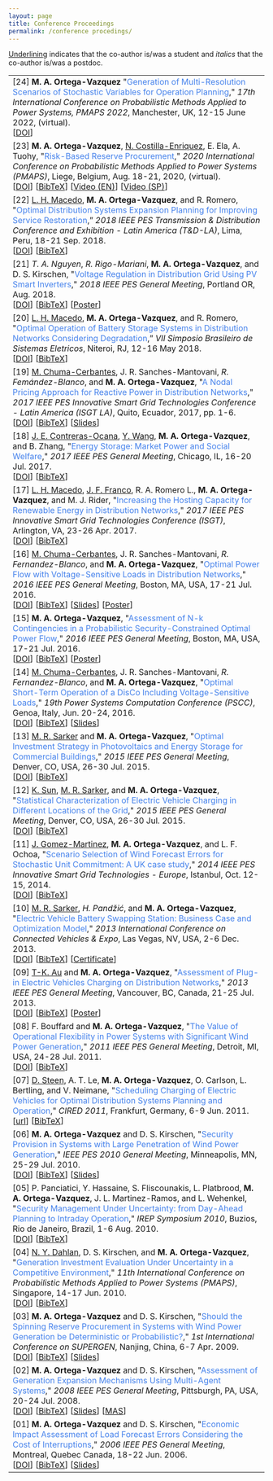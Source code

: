 ```yaml
---
layout: page
title: Conference Proceedings
permalink: /conference procedings/
---
```


<u>Underlining</u> indicates that the co-author is/was a student and <em>italics</em> that the co-author is/was a postdoc. 

<table class="table table-hover">
    
    
<tr>
<td>
    [24]
    <strong>M. A. Ortega-Vazquez</strong>
    "<span style="color:#4582ec">Generation of Multi-Resolution Scenarios of Stochastic Variables for Operation Planning</span>," 
    <em>17th International Conference on Probabilistic Methods Applied to Power Systems, PMAPS 2022</em>, Manchester, UK, 12-15 June 2022, (virtual).
    <br />
    [<a href="xxx" target="_blank">DOI</a>]
    <br /> 
</td>
</tr>
    
    
    
<tr>
<td>
    [23]
    <strong>M. A. Ortega-Vazquez</strong>, <u>N. Costilla-Enriquez</u>, E. Ela, A. Tuohy, 
    "<span style="color:#4582ec">Risk-Based Reserve Procurement</span>,"
    <em> 2020 International Conference on Probabilistic Methods Applied to Power Systems (PMAPS)</em>, Liege, Belgium, Aug. 18-21, 2020, (virtual).
    <br />
    [<a href="https://doi.org/10.1109/PMAPS47429.2020.9183585" target="_blank">DOI</a>] 
    [<a href="https://drive.google.com/open?id=1t_7TXVm_i67HH-gsuTnx2A_tVIzWyzoy" target="_blank">BibTeX</a>] 
    [<a href="https://epri.app.box.com/s/9c2z6s2qjyf56pxefvpvw7fc06bimn9p" target="_blank">Video (EN)</a>] 
    [<a href="https://epri.app.box.com/s/z2zedfpydnk9in6ic2jyp8q27elthvsm" target="_blank">Video (SP)</a>]     
    <br /> 
</td>
</tr>

    
<tr>
<td>
    [22]
    <u>L. H. Macedo</u>, <strong>M. A. Ortega-Vazquez</strong>, and R. Romero, 
    "<span style="color:#4582ec">Optimal Distribution Systems Expansion Planning for Improving Service Restoration</span>,” 
    <em>2018 IEEE PES Transmission & Distribution Conference and Exhibition - Latin America (T&D-LA)</em>, Lima, Peru, 18-21 Sep. 2018.
    <br />
    [<a href="https://doi.org/10.1109/TDC-LA.2018.8511765" target="_blank">DOI</a>]
    [<a href="https://drive.google.com/open?id=1t_7TXVm_i67HH-gsuTnx2A_tVIzWyzoy" target="_blank">BibTeX</a>]
    <br /> 
</td>
</tr>
    
    
<tr>
<td>
    [21]
    <em>T. A. Nguyen</em>, <em>R. Rigo-Mariani</em>, <strong>M. A. Ortega-Vazquez</strong>, and D. S. Kirschen, 
    "<span style="color:#4582ec">Voltage Regulation in Distribution Grid Using PV Smart Inverters</span>," 
    <em>2018 IEEE PES General Meeting</em>, Portland OR, Aug. 2018.
    <br />
    [<a href="https://doi.org/10.1109/PESGM.2018.8586453" target="_blank">DOI</a>]
    [<a href="https://drive.google.com/open?id=1rG3ZxLdoiC_lR1g0086g8as0h99FC5Q8" target="_blank">BibTeX</a>]
    [<a href="https://drive.google.com/open?id=1KFBBOk3fZEphOTIRWI8HCi3neCn4UvUk" target="_blank">Poster</a>]
    <br /> 
</td>
</tr>  
    
    
<tr>
<td>
    [20]
    <u>L. H. Macedo</u>, <strong>M. A. Ortega-Vazquez</strong>, and R. Romero, 
    "<span style="color:#4582ec">Optimal Operation of Battery Storage Systems in Distribution Networks Considering Degradation</span>,” 
    <em>VII Simposio Brasileiro de Sistemas Eletricos</em>, Niteroi, RJ, 12-16 May 2018.
    <br />
    [<a href="https://doi.org/10.1109/SBSE.2018.8395575" target="_blank">DOI</a>]
    [<a href="https://drive.google.com/open?id=1T4HBirgyDxUnVdAasOvDfmoTcjwxBajD" target="_blank">BibTeX</a>]
    <br /> 
</td>
</tr>   
    
    
<tr>
<td>
    [19]
    <u>M. Chuma-Cerbantes</u>, J. R. Sanches-Mantovani, <em>R. Femández-Blanco</em>, and <strong>M. A. Ortega-Vazquez</strong>, 
    "<span style="color:#4582ec">A Nodal Pricing Approach for Reactive Power in Distribution Networks</span>," 
    <em>2017 IEEE PES Innovative Smart Grid Technologies Conference - Latin America (ISGT LA)</em>, Quito, Ecuador, 2017, pp. 1-6.
    <br />
    [<a href="https://doi.org/10.1109/ISGT-LA.2017.8126689" target="_blank">DOI</a>]
    [<a href="https://drive.google.com/open?id=1xnqaecIORYWES6EJrn6sMwNPTDnJ7GIT" target="_blank">BibTeX</a>]
    [<a href="https://drive.google.com/open?id=1oqukRnT2CyyVaK77Vrg0oTxRl_44QEnR" target="_blank">Slides</a>]
    <br /> 
</td>
</tr>
    
    
<tr>
<td>
    [18]
    <u>J. E. Contreras-Ocana</u>, <u>Y. Wang</u>, <strong>M. A. Ortega-Vazquez</strong>, and B. Zhang, 
    "<span style="color:#4582ec">Energy Storage: Market Power and Social Welfare</span>," 
    <em>2017 IEEE PES General Meeting</em>, Chicago, IL, 16-20 Jul. 2017.
    <br />
    [<a href="https://doi.org/10.1109/PESGM.2017.8274080" target="_blank">DOI</a>]
    [<a href="https://drive.google.com/open?id=1R6-unklrpOocueWwCI6p9Jm_oXhBtTQg" target="_blank">BibTeX</a>]
    <br /> 
</td>
</tr>
    
    
<tr>
<td>
    [17]
    <u>L. H. Macedo</u>, <u>J. F. Franco</u>, R. A. Romero L., <strong>M. A. Ortega-Vazquez</strong>, and M. J. Rider, 
    "<span style="color:#4582ec">Increasing the Hosting Capacity for Renewable Energy in Distribution Networks</span>," 
    <em>2017 IEEE PES Innovative Smart Grid Technologies Conference (ISGT)</em>, Arlington, VA, 23-26 Apr. 2017.
    <br />
    [<a href="https://doi.org/10.1109/ISGT.2017.8086006" target="_blank">DOI</a>]
    [<a href="https://drive.google.com/open?id=1_2RsxTcM_Bu2CPRd5nWgfcTH28wE4sgp" target="_blank">BibTeX</a>]
    <br /> 
</td>
</tr>
    
    
<tr>
<td>
    [16]
    <u>M. Chuma-Cerbantes</u>, J. R. Sanches-Mantovani, <em>R. Fernandez-Blanco</em>, and <strong>M. A. Ortega-Vazquez</strong>, 
    "<span style="color:#4582ec">Optimal Power Flow with Voltage-Sensitive Loads in Distribution Networks</span>," 
    <em>2016 IEEE PES General Meeting</em>, Boston, MA, USA, 17-21 Jul. 2016.
    <br />
    [<a href="https://doi.org/10.1109/PESGM.2016.7741302" target="_blank">DOI</a>]
    [<a href="https://drive.google.com/open?id=1LIFS3DuIsUHmmjxXu00Ad7-KUV1vG4l-" target="_blank">BibTeX</a>]
    [<a href="https://drive.google.com/open?id=1lbtcsT-_JiUI7ExcXoKIF5YFCUxGQW2o" target="_blank">Slides</a>]
    [<a href="https://drive.google.com/open?id=1mkh8xlP12cZc0DgosCxtIFkBtPqdhNCD" target="_blank">Poster</a>]
    <br /> 
</td>
</tr>
    
    
<tr>
<td>
    [15]
    <strong>M. A. Ortega-Vazquez</strong>, 
    "<span style="color:#4582ec">Assessment of N-k Contingencies in a Probabilistic Security-Constrained Optimal Power Flow</span>," 
    <em>2016 IEEE PES General Meeting</em>, Boston, MA, USA, 17-21 Jul. 2016.
    <br />
    [<a href="https://doi.org/10.1109/PESGM.2016.7741178" target="_blank">DOI</a>]
    [<a href="https://drive.google.com/open?id=1bMkMi3dxF0uGo7lPSi6lWqImbWld5YXh" target="_blank">BibTeX</a>]
    [<a href="https://drive.google.com/open?id=1D-83aFNNC-ECbMsQRJq282xH6FZUDlss" target="_blank">Poster</a>]
    <br /> 
</td>
</tr>
    
    
<tr>
<td>
    [14]
    <u>M. Chuma-Cerbantes</u>, J. R. Sanches-Mantovani, <em>R. Fernandez-Blanco</em>, and <strong>M. A. Ortega-Vazquez</strong>, 
    "<span style="color:#4582ec">Optimal Short-Term Operation of a DisCo Including Voltage-Sensitive Loads</span>," 
    <em>19th Power Systems Computation Conference (PSCC)</em>, Genoa, Italy, Jun. 20-24, 2016.
    <br />
    [<a href="https://doi.org/10.1109/PSCC.2016.7540841" target="_blank">DOI</a>]
    [<a href="https://drive.google.com/open?id=15_G8uo4XCQEGSkHXiFIZH1R-P6PJB6hj" target="_blank">BibTeX</a>]
    [<a href="https://drive.google.com/open?id=1Vgv03iyWomAttr7DCfbBnUf_0qsZsgvQ" target="_blank">Slides</a>]
    <br /> 
</td>
</tr>
    
    
<tr>
<td>
    [13]
    <u>M. R. Sarker</u> and <strong>M. A. Ortega-Vazquez</strong>, 
    "<span style="color:#4582ec">Optimal Investment Strategy in Photovoltaics and Energy Storage for Commercial Buildings</span>," 
    <em>2015 IEEE PES General Meeting</em>, Denver, CO, USA, 26-30 Jul. 2015.
    <br />
    [<a href="https://doi.org/10.1109/PESGM.2015.7285594" target="_blank">DOI</a>]
    [<a href="https://drive.google.com/open?id=19zxlPrY_-7Syrz-YSORWKIqBgUISbwOH" target="_blank">BibTeX</a>]
    <br /> 
</td>
</tr>
    
    
<tr>
<td>
    [12]
    <u>K. Sun</u>, <u>M. R. Sarker</u>, and <strong>M. A. Ortega-Vazquez</strong>, 
    "<span style="color:#4582ec">Statistical Characterization of Electric Vehicle Charging in Different Locations of the Grid</span>," 
    <em>2015 IEEE PES General Meeting</em>, Denver, CO, USA, 26-30 Jul. 2015.
    <br />
    [<a href="https://doi.org/10.1109/PESGM.2015.7285794" target="_blank">DOI</a>]
    [<a href="https://drive.google.com/open?id=1lTjNsmJpgFMPsJCpb8VkxrsQ0zdiS4ml" target="_blank">BibTeX</a>]
    <br /> 
</td>
</tr>
    
    
<tr>
<td>
    [11]
    <u>J. Gomez-Martinez</u>, <strong>M. A. Ortega-Vazquez</strong>, and L. F. Ochoa, 
    "<span style="color:#4582ec">Scenario Selection of Wind Forecast Errors for Stochastic Unit Commitment: A UK case study</span>," 
    <em>2014 IEEE PES Innovative Smart Grid Technologies - Europe</em>, Istanbul, Oct. 12-15, 2014.
    <br />
    [<a href="https://doi.org/10.1109/ISGTEurope.2014.7028896" target="_blank">DOI</a>]
    [<a href="https://drive.google.com/open?id=1Nobi_3o4ryLuznGU6AADIh_K64crUFyP" target="_blank">BibTeX</a>]
    <br /> 
</td>
</tr>
    
    
<tr>
<td>
    [10]
    <u>M. R. Sarker</u>, <em>H. Pandžić</em>, and <strong>M. A. Ortega-Vazquez</strong>, 
    "<span style="color:#4582ec">Electric Vehicle Battery Swapping Station: Business Case and Optimization Model</span>," 
    <em>2013 International Conference on Connected Vehicles & Expo</em>, Las Vegas, NV, USA, 2-6 Dec. 2013.
    <br />
    [<a href="https://doi.org/10.1109/ICCVE.2013.6799808" target="_blank">DOI</a>]
    [<a href="https://drive.google.com/open?id=1nM6_UFabfGzvnwVCfnbUueQMJKCCgOzY" target="_blank">BibTeX</a>]
    [<a href="https://drive.google.com/open?id=1J9d2YODxX6LZ7qzdUUpJmDLVLEd_kN9U" target="_blank">Certificate</a>] 
    <br /> 
</td>
</tr>
    
    
<tr>
<td>
    [09]
    <u>T-K. Au</u> and <strong>M. A. Ortega-Vazquez</strong>, 
    "<span style="color:#4582ec">Assessment of Plug-in Electric Vehicles Charging on Distribution Networks</span>," 
    <em>2013 IEEE PES General Meeting</em>, Vancouver, BC, Canada, 21-25 Jul. 2013.
    <br />
    [<a href="https://doi.org/10.1109/PESMG.2013.6672714" target="_blank">DOI</a>]
    [<a href="https://drive.google.com/open?id=1MQsNS4zv3GLTjGVfs95Lqs7prb9CuHsf" target="_blank">BibTeX</a>]
    [<a href="https://drive.google.com/open?id=1YQm9Ezrb5DKbUIAlfHaDBkb0FRNZejEb" target="_blank">Poster</a>] 
    <br /> 
</td>
</tr>
    
    
<tr>
<td>
    [08]
    F. Bouffard and <strong>M. A. Ortega-Vazquez</strong>, 
    "<span style="color:#4582ec">The Value of Operational Flexibility in Power Systems with Significant Wind Power Generation</span>," 
    <em>2011 IEEE PES General Meeting</em>, Detroit, MI, USA, 24-28 Jul. 2011.
    <br />
    [<a href="https://doi.org/10.1109/PES.2011.6039031" target="_blank">DOI</a>]
    [<a href="https://drive.google.com/open?id=16AGk6Y9oPwotTaViot3sILhy2WDqWKBN" target="_blank">BibTeX</a>] 
    <br /> 
</td>
</tr>
    
    
<tr>
<td>
    [07]
    <u>D. Steen</u>, A. T. Le, <strong>M. A. Ortega-Vazquez</strong>, O. Carlson, L. Bertling, and V. Neimane, 
    "<span style="color:#4582ec">Scheduling Charging of Electric Vehicles for Optimal Distribution Systems Planning and Operation</span>," 
    <em>CIRED 2011</em>, Frankfurt, Germany, 6-9 Jun. 2011.
    <br />
    [<a href="http://www.cired.net/publications/cired2011/part1/papers/CIRED2011_1104_final.pdf" target="_blank">url</a>]
    [<a href="https://drive.google.com/open?id=1fksXg0jyQD8lBnu4keofMQRCiO4X5abG" target="_blank">BibTeX</a>] 
    <br /> 
</td>
</tr>
    
    
<tr>
<td>
    [06]
    <strong>M. A. Ortega-Vazquez</strong> and D. S. Kirschen, 
    "<span style="color:#4582ec">Security Provision in Systems with Large Penetration of Wind Power Generation</span>," 
    <em>IEEE PES 2010 General Meeting</em>, Minneapolis, MN, 25-29 Jul. 2010.
    <br />
    [<a href="https://doi.org/10.1109/PES.2010.5589818" target="_blank">DOI</a>]
    [<a href="https://drive.google.com/open?id=1nRyysRmnqPBZ_0_o8tT3dnABLSmC25Xj" target="_blank">BibTeX</a>] 
    [<a href="https://drive.google.com/open?id=1kv4a-iYatcvMy_Y-OnMZzUhJq3hpaCb0" target="_blank">Slides</a>] 
    <br /> 
</td>
</tr>
    
    
<tr>
<td>
    [05]
    P. Panciatici, Y. Hassaine, S. Fliscounakis, L. Platbrood, <strong>M. A. Ortega-Vazquez</strong>, J. L. Martinez-Ramos, and L. Wehenkel, 
    "<span style="color:#4582ec">Security Management Under Uncertainty: from Day-Ahead Planning to Intraday Operation</span>," 
    <em>IREP Symposium 2010</em>, Buzios, Rio de Janeiro, Brazil, 1-6 Aug. 2010.
    <br />
    [<a href="https://doi.org/10.1109/IREP.2010.5563278" target="_blank">DOI</a>]
    [<a href="https://drive.google.com/open?id=1_8qq20FvbmT336b4LUD_XG9BN-CTbQEs" target="_blank">BibTeX</a>] 
    <br /> 
</td>
</tr>
    
    
<tr>
<td>
    [04]
    <u>N. Y. Dahlan</u>, D. S. Kirschen, and <strong>M. A. Ortega-Vazquez</strong>, 
        "<span style="color:#4582ec">Generation Investment Evaluation Under Uncertainty in a Competitive Environment</span>," 
        <em>11th International Conference on Probabilistic Methods Applied to Power Systems (PMAPS)</em>, Singapore, 14-17 Jun. 2010.
    <br />
    [<a href="https://doi.org/10.1109/PMAPS.2010.5528421" target="_blank">DOI</a>]
    [<a href="https://drive.google.com/open?id=1cDolSIv1O4Cw5xb0NAl0MSxS7tNxeiOU" target="_blank">BibTeX</a>] 
    <br /> 
</td>
</tr>
    
    
<tr>
<td>
    [03]
    <strong>M. A. Ortega-Vazquez</strong> and D. S. Kirschen, 
    "<span style="color:#4582ec">Should the Spinning Reserve Procurement in Systems with Wind Power Generation be Deterministic or Probabilistic?</span>," 
    <em>1st International Conference on SUPERGEN</em>, Nanjing, China, 6-7 Apr. 2009.
    <br />
    [<a href="https://doi.org/10.1109/SUPERGEN.2009.5348164" target="_blank">DOI</a>]
    [<a href="https://drive.google.com/open?id=1jD4EcVnoNj-yYNYncby2lZ4_fFiNhrLV" target="_blank">BibTeX</a>] 
    [<a href="https://drive.google.com/open?id=1cE9-cZJfmm_IRCZu-XZTKlTv6UZWzmO_" target="_blank">Slides</a>] 
    <br /> 
</td>
</tr>
    
 
<tr>
<td>
    [02]
    <strong>M. A. Ortega-Vazquez</strong> and D. S. Kirschen, 
    "<span style="color:#4582ec">Assessment of Generation Expansion Mechanisms Using Multi-Agent Systems</span>," 
    <em>2008 IEEE PES General Meeting</em>, Pittsburgh, PA, USA, 20-24 Jul. 2008.
    <br />
    [<a href="https://doi.org/10.1109/PES.2008.4596528" target="_blank">DOI</a>]
    [<a href="https://drive.google.com/open?id=1sKD3Y67yMYl8qyBiv0-wdZjStELXxQQ-" target="_blank">BibTeX</a>] 
    [<a href="https://drive.google.com/open?id=1xpP0pFAXClNpbNZg6z7B0lZnU3yaQIy_" target="_blank">Slides</a>] 
    [<a href="https://drive.google.com/file/d/1ksTMvEap_tMs3DWHJFwgxpnzLcbZ3sHK/view?usp=sharing" target="_blank">MAS</a>] 
    <br /> 
</td>
</tr>
    
    
<tr>
<td>
    [01]
    <strong>M. A. Ortega-Vazquez</strong> and D. S. Kirschen, 
        "<span style="color:#4582ec">Economic Impact Assessment of Load Forecast Errors Considering the Cost of Interruptions</span>," 
        <em>2006 IEEE PES General Meeting</em>, Montreal, Quebec Canada, 18-22 Jun. 2006. 
    <br />
    [<a href="https://doi.org/10.1109/PES.2006.1709231" target="_blank">DOI</a>]
    [<a href="https://drive.google.com/open?id=1AYBiS3nlUF034RBnxQ2wAfLfchrMb8IO" target="_blank">BibTeX</a>] 
    [<a href="https://drive.google.com/open?id=1QRNB50OfABAktma80rymqbgxWA2fp9BV" target="_blank">Slides</a>] 
    <br /> 
</td>
</tr>
    
    
</table>
